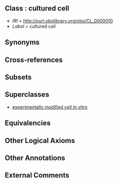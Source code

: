 
## Class : cultured cell

 * *IRI* = http://purl.obolibrary.org/obo/CL_0000010
 * *Label* = cultured cell

## Synonyms


## Cross-references


## Subsets


## Superclasses

 * [experimentally modified cell in vitro](../../CL/78/CL_0000578.md)

## Equivalencies


## Other Logical Axioms


## Other Annotations


## External Comments

